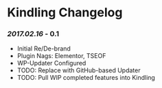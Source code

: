 # Kindling Changelog

### *2017.02.16* - 0.1
* Initial Re/De-brand
* Plugin Nags: Elementor, TSEOF
* WP-Updater Configured
* TODO: Replace with GitHub-based Updater
* TODO: Pull WIP completed features into Kindling